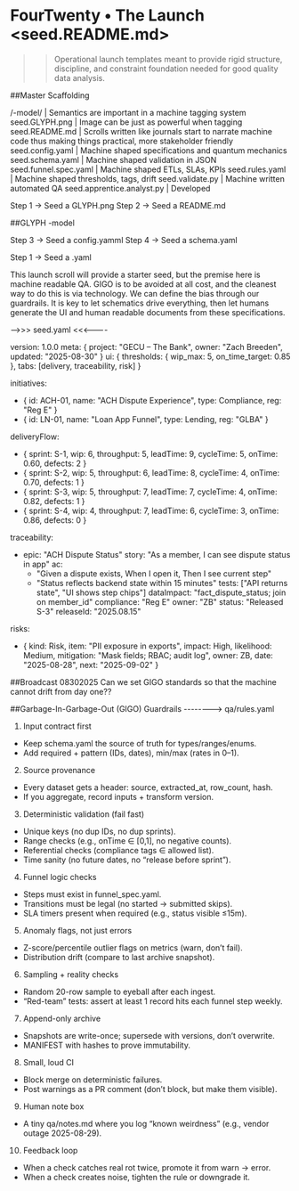 # FourTwenty • The Launch <seed.README.md>

>>Operational launch templates meant to provide rigid structure, discipline, and constraint foundation needed for good quality data analysis.

##Master Scaffolding
           
/<launch>-model/ | Semantics are important in a machine tagging system
seed.GLYPH.png | Image can be just as powerful when tagging
seed.README.md | Scrolls written like journals start to narrate machine code thus making things practical, more stakeholder friendly
seed.config.yaml | Machine shaped specifications and quantum mechanics
seed.schema.yaml | Machine shaped validation in JSON
seed.funnel.spec.yaml | Machine shaped ETLs, SLAs, KPIs
seed.rules.yaml | Machine shaped thresholds, tags, drift
seed.validate.py | Machine written automated QA
seed.apprentice.analyst.py | Developed 







Step 1 -> Seed a GLYPH.png
Step 2 -> Seed a README.md

##GLYPH <Launch>-model



Step 3 -> Seed a config.yamml
Step 4 -> Seed a schema.yaml



Step 1 -> Seed a .yaml

This launch scroll will provide a starter seed, but the premise here is machine readable QA.  GIGO is to be avoided at all cost, and the cleanest way to do this is via technology.  We can define the bias through our guardrails.  It is key to let schematics drive everything, then let humans generate the UI and human readable documents from these specifications.

-->>> seed.yaml <<<----

version: 1.0.0
meta: { project: "GECU – The Bank", owner: "Zach Breeden", updated: "2025-08-30" }
ui: { thresholds: { wip_max: 5, on_time_target: 0.85 }, tabs: [delivery, traceability, risk] }

initiatives:
  - { id: ACH-01, name: "ACH Dispute Experience", type: Compliance, reg: "Reg E" }
  - { id: LN-01,  name: "Loan App Funnel",       type: Lending,    reg: "GLBA" }

deliveryFlow:
  - { sprint: S-1, wip: 6, throughput: 5, leadTime: 9, cycleTime: 5, onTime: 0.60, defects: 2 }
  - { sprint: S-2, wip: 5, throughput: 6, leadTime: 8, cycleTime: 4, onTime: 0.70, defects: 1 }
  - { sprint: S-3, wip: 5, throughput: 7, leadTime: 7, cycleTime: 4, onTime: 0.82, defects: 1 }
  - { sprint: S-4, wip: 4, throughput: 7, leadTime: 6, cycleTime: 3, onTime: 0.86, defects: 0 }

traceability:
  - epic: "ACH Dispute Status"
    story: "As a member, I can see dispute status in app"
    ac:
      - "Given a dispute exists, When I open it, Then I see current step"
      - "Status reflects backend state within 15 minutes"
    tests: ["API returns state", "UI shows step chips"]
    dataImpact: "fact_dispute_status; join on member_id"
    compliance: "Reg E"
    owner: "ZB"
    status: "Released S-3"
    releaseId: "2025.08.15"

risks:
  - { kind: Risk, item: "PII exposure in exports", impact: High, likelihood: Medium,
      mitigation: "Mask fields; RBAC; audit log", owner: ZB, date: "2025-08-28", next: "2025-09-02" }

##Broadcast 08302025
Can we set GIGO standards so that the machine cannot drift from day one??

##Garbage-In-Garbage-Out (GIGO) Guardrails --------> qa/rules.yaml
1) Input contract first
- Keep schema.yaml the source of truth for types/ranges/enums.
- Add required + pattern (IDs, dates), min/max (rates in 0–1).

2) Source provenance
- Every dataset gets a header: source, extracted_at, row_count, hash.
- If you aggregate, record inputs + transform version.

3) Deterministic validation (fail fast)
- Unique keys (no dup IDs, no dup sprints).
- Range checks (e.g., onTime ∈ [0,1], no negative counts).
- Referential checks (compliance tags ∈ allowed list).
- Time sanity (no future dates, no “release before sprint”).

4) Funnel logic checks
- Steps must exist in funnel_spec.yaml.
- Transitions must be legal (no started → submitted skips).
- SLA timers present when required (e.g., status visible ≤15m).

5) Anomaly flags, not just errors
- Z-score/percentile outlier flags on metrics (warn, don’t fail).
- Distribution drift (compare to last archive snapshot).

6) Sampling + reality checks
- Random 20-row sample to eyeball after each ingest.
- “Red-team” tests: assert at least 1 record hits each funnel step weekly.

7) Append-only archive
- Snapshots are write-once; supersede with versions, don’t overwrite.
- MANIFEST with hashes to prove immutability.

8) Small, loud CI
- Block merge on deterministic failures.
- Post warnings as a PR comment (don’t block, but make them visible).

9) Human note box
- A tiny qa/notes.md where you log “known weirdness” (e.g., vendor outage 2025-08-29).

10) Feedback loop
- When a check catches real rot twice, promote it from warn → error.
- When a check creates noise, tighten the rule or downgrade it.
